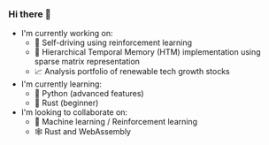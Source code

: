 ### Hi there 👋

- I'm currently working on:
  - 🚗 Self-driving using reinforcement learning
  - 🧠 Hierarchical Temporal Memory (HTM) implementation using sparse matrix representation
  - 📈 Analysis portfolio of renewable tech growth stocks
- I'm currently learning:
  - 🐍 Python (advanced features)
  - 🦀 Rust (beginner)
- I'm looking to collaborate on:
  - 🤖 Machine learning / Reinforcement learning
  - 🕸️ Rust and WebAssembly

<!--
**csongorpilinszkinagy/csongorpilinszkinagy** is a ✨ _special_ ✨ repository because its `README.md` (this file) appears on your GitHub profile.

Here are some ideas to get you started:

- 🔭 I’m currently working on ...
- 🌱 I’m currently learning ...
- 👯 I’m looking to collaborate on ...
- 🤔 I’m looking for help with ...
- 💬 Ask me about ...
- 📫 How to reach me: ...
- 😄 Pronouns: ...
- ⚡ Fun fact: ...
-->
